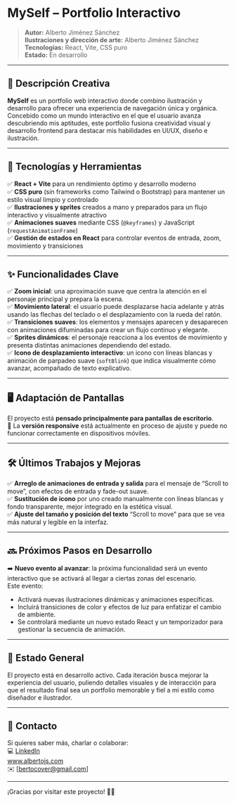 # MySelf – Portfolio Interactivo

> **Autor:** Alberto Jiménez Sánchez  
> **Ilustraciones y dirección de arte:** Alberto Jiménez Sánchez  
> **Tecnologías:** React, Vite, CSS puro  
> **Estado:** En desarrollo

---

## 🎨 Descripción Creativa

**MySelf** es un portfolio web interactivo donde combino ilustración y desarrollo para ofrecer una experiencia de navegación única y orgánica. Concebido como un mundo interactivo en el que el usuario avanza descubriendo mis aptitudes, este portfolio fusiona creatividad visual y desarrollo frontend para destacar mis habilidades en UI/UX, diseño e ilustración.

---

## 🚀 Tecnologías y Herramientas

✅ **React + Vite** para un rendimiento óptimo y desarrollo moderno  
✅ **CSS puro** (sin frameworks como Tailwind o Bootstrap) para mantener un estilo visual limpio y controlado  
✅ **Ilustraciones y sprites** creados a mano y preparados para un flujo interactivo y visualmente atractivo  
✅ **Animaciones suaves** mediante CSS (`@keyframes`) y JavaScript (`requestAnimationFrame`)  
✅ **Gestión de estados en React** para controlar eventos de entrada, zoom, movimiento y transiciones

---

## ✨ Funcionalidades Clave

✅ **Zoom inicial**: una aproximación suave que centra la atención en el personaje principal y prepara la escena.  
✅ **Movimiento lateral**: el usuario puede desplazarse hacia adelante y atrás usando las flechas del teclado o el desplazamiento con la rueda del ratón.  
✅ **Transiciones suaves**: los elementos y mensajes aparecen y desaparecen con animaciones difuminadas para crear un flujo continuo y elegante.  
✅ **Sprites dinámicos**: el personaje reacciona a los eventos de movimiento y presenta distintas animaciones dependiendo del estado.  
✅ **Icono de desplazamiento interactivo**: un icono con líneas blancas y animación de parpadeo suave (`softBlink`) que indica visualmente cómo avanzar, acompañado de texto explicativo.

---

## 🖥️ Adaptación de Pantallas

El proyecto está **pensado principalmente para pantallas de escritorio**.  
📱 La **versión responsive** está actualmente en proceso de ajuste y puede no funcionar correctamente en dispositivos móviles.  

---

## 🛠️ Últimos Trabajos y Mejoras

✅ **Arreglo de animaciones de entrada y salida** para el mensaje de “Scroll to move”, con efectos de entrada y fade-out suave.  
✅ **Sustitución de icono** por uno creado manualmente con líneas blancas y fondo transparente, mejor integrado en la estética visual.  
✅ **Ajuste del tamaño y posición del texto** “Scroll to move” para que se vea más natural y legible en la interfaz.  

---

## 🔜 Próximos Pasos en Desarrollo

➡️ **Nuevo evento al avanzar**: la próxima funcionalidad será un evento interactivo que se activará al llegar a ciertas zonas del escenario.  
Este evento:
- Activará nuevas ilustraciones dinámicas y animaciones específicas.
- Incluirá transiciones de color y efectos de luz para enfatizar el cambio de ambiente.
- Se controlará mediante un nuevo estado React y un temporizador para gestionar la secuencia de animación.

---

## 📂 Estado General

El proyecto está en desarrollo activo. Cada iteración busca mejorar la experiencia del usuario, puliendo detalles visuales y de interacción para que el resultado final sea un portfolio memorable y fiel a mi estilo como diseñador e ilustrador.

---

## 👋 Contacto

Si quieres saber más, charlar o colaborar:  
💻 [LinkedIn](https://www.linkedin.com/in/alberto-jim%C3%A9nez-s%C3%A1nchez-5ab368211/)  
www.albertojs.com  
✉️ [bertocover@gmail.com]

---

¡Gracias por visitar este proyecto! 🚀✨
